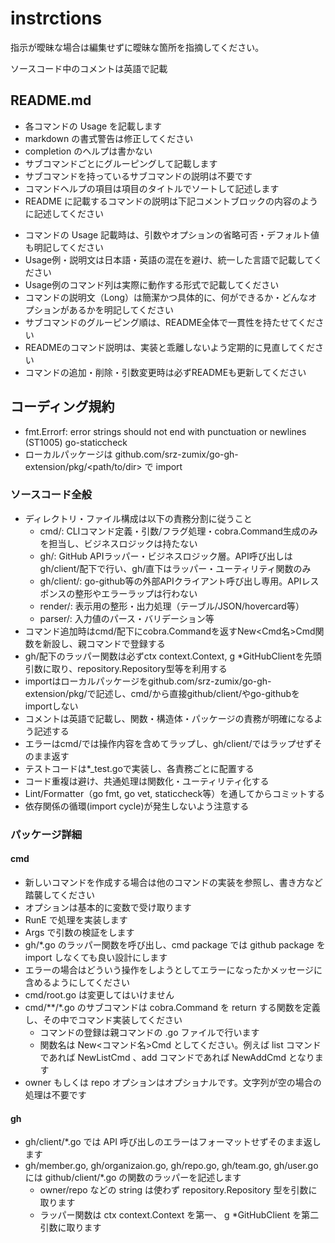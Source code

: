 # instrctions

指示が曖昧な場合は編集せずに曖昧な箇所を指摘してください。

ソースコード中のコメントは英語で記載

## README.md

* 各コマンドの Usage を記載します
* markdown の書式警告は修正してください
* completion のヘルプは書かない
* サブコマンドごとにグルーピングして記載します
* サブコマンドを持っているサブコマンドの説明は不要です
* コマンドヘルプの項目は項目のタイトルでソートして記述します
* README に記載するコマンドの説明は下記コメントブロックの内容のように記述してください

<!--
### コマンドの機能

```sh
コマンド列
```

コマンドの Long の説明
-->

* コマンドの Usage 記載時は、引数やオプションの省略可否・デフォルト値も明記してください
* Usage例・説明文は日本語・英語の混在を避け、統一した言語で記載してください
* Usage例のコマンド列は実際に動作する形式で記載してください
* コマンドの説明文（Long）は簡潔かつ具体的に、何ができるか・どんなオプションがあるかを明記してください
* サブコマンドのグルーピング順は、README全体で一貫性を持たせてください
* READMEのコマンド説明は、実装と乖離しないよう定期的に見直してください
* コマンドの追加・削除・引数変更時は必ずREADMEも更新してください

## コーディング規約

* fmt.Errorf: error strings should not end with punctuation or newlines (ST1005) go-staticcheck
* ローカルパッケージは github.com/srz-zumix/go-gh-extension/pkg/<path/to/dir> で import

### ソースコード全般

* ディレクトリ・ファイル構成は以下の責務分割に従うこと
  * cmd/: CLIコマンド定義・引数/フラグ処理・cobra.Command生成のみを担当し、ビジネスロジックは持たない
  * gh/: GitHub APIラッパー・ビジネスロジック層。API呼び出しはgh/client/配下で行い、gh/直下はラッパー・ユーティリティ関数のみ
  * gh/client/: go-github等の外部APIクライアント呼び出し専用。APIレスポンスの整形やエラーラップは行わない
  * render/: 表示用の整形・出力処理（テーブル/JSON/hovercard等）
  * parser/: 入力値のパース・バリデーション等
* コマンド追加時はcmd/配下にcobra.Commandを返すNew<Cmd名>Cmd関数を新設し、親コマンドで登録する
* gh/配下のラッパー関数は必ずctx context.Context, g *GitHubClientを先頭引数に取り、repository.Repository型等を利用する
* importはローカルパッケージをgithub.com/srz-zumix/go-gh-extension/pkg/<path>で記述し、cmd/から直接github/client/やgo-githubをimportしない
* コメントは英語で記載し、関数・構造体・パッケージの責務が明確になるよう記述する
* エラーはcmd/では操作内容を含めてラップし、gh/client/ではラップせずそのまま返す
* テストコードは*_test.goで実装し、各責務ごとに配置する
* コード重複は避け、共通処理は関数化・ユーティリティ化する
* Lint/Formatter（go fmt, go vet, staticcheck等）を通してからコミットする
* 依存関係の循環(import cycle)が発生しないよう注意する

### パッケージ詳細

#### cmd

* 新しいコマンドを作成する場合は他のコマンドの実装を参照し、書き方など踏襲してください
* オプションは基本的に変数で受け取ります
* RunE で処理を実装します
* Args で引数の検証をします
* gh/*.go のラッパー関数を呼び出し、cmd package では github package を import しなくても良い設計にします
* エラーの場合はどういう操作をしようとしてエラーになったかメッセージに含めるようにしてください
* cmd/root.go は変更してはいけません
* cmd/**/*.go のサブコマンドは cobra.Command を return する関数を定義し、その中でコマンド実装してください
  * コマンドの登録は親コマンドの .go ファイルで行います
  * 関数名は New<コマンド名>Cmd としてください。例えば list コマンドであれば NewListCmd 、add コマンドであれば NewAddCmd となります
* owner もしくは repo オプションはオプショナルです。文字列が空の場合の処理は不要です

#### gh

* gh/client/*.go では API 呼び出しのエラーはフォーマットせずそのまま返します
* gh/member.go, gh/organizaion.go, gh/repo.go, gh/team.go, gh/user.go には github/client/*.go の関数のラッパーを記述します
  * owner/repo などの string は使わず repository.Repository 型を引数に取ります
  * ラッパー関数は ctx context.Context を第一、 g *GitHubClient を第二引数に取ります
